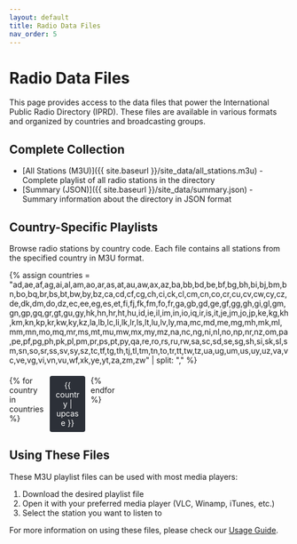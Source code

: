 ```yaml
---
layout: default
title: Radio Data Files
nav_order: 5
---
```


# Radio Data Files

This page provides access to the data files that power the International Public Radio Directory (IPRD). These files are available in various formats and organized by countries and broadcasting groups.

## Complete Collection

- [All Stations (M3U)]({{ site.baseurl }}/site_data/all_stations.m3u) - Complete playlist of all radio stations in the directory
- [Summary (JSON)]({{ site.baseurl }}/site_data/summary.json) - Summary information about the directory in JSON format

## Country-Specific Playlists

Browse radio stations by country code. Each file contains all stations from the specified country in M3U format.

{% assign countries = "ad,ae,af,ag,ai,al,am,ao,ar,as,at,au,aw,ax,az,ba,bb,bd,be,bf,bg,bh,bi,bj,bm,bn,bo,bq,br,bs,bt,bw,by,bz,ca,cd,cf,cg,ch,ci,ck,cl,cm,cn,co,cr,cu,cv,cw,cy,cz,de,dk,dm,do,dz,ec,ee,eg,es,et,fi,fj,fk,fm,fo,fr,ga,gb,gd,ge,gf,gg,gh,gi,gl,gm,gn,gp,gq,gr,gt,gu,gy,hk,hn,hr,ht,hu,id,ie,il,im,in,io,iq,ir,is,it,je,jm,jo,jp,ke,kg,kh,km,kn,kp,kr,kw,ky,kz,la,lb,lc,li,lk,lr,ls,lt,lu,lv,ly,ma,mc,md,me,mg,mh,mk,ml,mm,mn,mo,mq,mr,ms,mt,mu,mw,mx,my,mz,na,nc,ng,ni,nl,no,np,nr,nz,om,pa,pe,pf,pg,ph,pk,pl,pm,pr,ps,pt,py,qa,re,ro,rs,ru,rw,sa,sc,sd,se,sg,sh,si,sk,sl,sm,sn,so,sr,ss,sv,sy,sz,tc,tf,tg,th,tj,tl,tm,tn,to,tr,tt,tw,tz,ua,ug,um,us,uy,uz,va,vc,ve,vg,vi,vn,vu,wf,xk,ye,yt,za,zm,zw" | split: "," %}

<div class="country-grid">
{% for country in countries %}
  <div class="country-item">
    <a href="{{ site.baseurl }}/site_data/by_country/{{ country }}.m3u">{{ country | upcase }}</a>
  </div>
{% endfor %}
</div>

<style>
.country-grid {
  display: grid;
  grid-template-columns: repeat(auto-fill, minmax(60px, 1fr));
  gap: 10px;
  margin: 20px 0;
}
.country-item {
  background-color: #2c3038;
  text-align: center;
  padding: 8px;
  border-radius: 4px;
}
.country-item a {
  color: #fff;
  text-decoration: none;
}
.country-item:hover {
  background-color: #3f444e;
}
</style>

## Using These Files

These M3U playlist files can be used with most media players:

1. Download the desired playlist file
2. Open it with your preferred media player (VLC, Winamp, iTunes, etc.)
3. Select the station you want to listen to

For more information on using these files, please check our [Usage Guide](./usage.md).